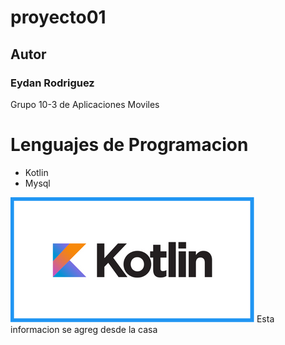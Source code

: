 # proyecto01

## Autor 
### Eydan Rodriguez

Grupo 10-3 de Aplicaciones Moviles 

# Lenguajes de Programacion 
- Kotlin
- Mysql

![Logo Kotlin](imagenes/R.png)
Esta informacion se agreg desde la casa